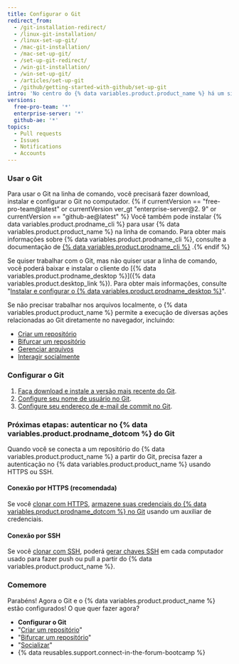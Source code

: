 ```yaml
---
title: Configurar o Git
redirect_from:
  - /git-installation-redirect/
  - /linux-git-installation/
  - /linux-set-up-git/
  - /mac-git-installation/
  - /mac-set-up-git/
  - /set-up-git-redirect/
  - /win-git-installation/
  - /win-set-up-git/
  - /articles/set-up-git
  - /github/getting-started-with-github/set-up-git
intro: 'No centro do {% data variables.product.product_name %} há um sistema de controle de versões (VCS) de código aberto chamado Git. O Git é responsável por tudo relacionado ao {% data variables.product.product_name %} que acontece localmente no computador.'
versions:
  free-pro-team: '*'
  enterprise-server: '*'
  github-ae: '*'
topics:
  - Pull requests
  - Issues
  - Notifications
  - Accounts
---
```

### Usar o Git

Para usar o Git na linha de comando, você precisará fazer download, instalar e configurar o Git no computador. {% if currentVersion == "free-pro-team@latest" or currentVersion ver_gt "enterprise-server@2. 9" or currentVersion == "github-ae@latest" %} Você também pode instalar {% data variables.product.prodname_cli %} para usar {% data variables.product.product_name %} na linha de comando. Para obter mais informações sobre {% data variables.product.prodname_cli %}, consulte a documentação de [{% data variables.product.prodname_cli %}](https://cli.github.com/manual/) .{% endif %}

Se quiser trabalhar com o Git, mas não quiser usar a linha de comando, você poderá baixar e instalar o cliente do [{% data variables.product.prodname_desktop %}]({% data variables.product.desktop_link %}).  Para obter mais informações, consulte "[Instalar e configurar o {% data variables.product.prodname_desktop %}](/desktop/installing-and-configuring-github-desktop/)".

Se não precisar trabalhar nos arquivos localmente, o {% data variables.product.product_name %} permite a execução de diversas ações relacionadas ao Git diretamente no navegador, incluindo:

- [Criar um repositório](/articles/create-a-repo)
- [Bifurcar um repositório](/articles/fork-a-repo)
- [Gerenciar arquivos](/articles/managing-files-on-github/)
- [Interagir socialmente](/articles/be-social)

### Configurar o Git

1. [Faça download e instale a versão mais recente do Git](https://git-scm.com/downloads).
2. [Configure seu nome de usuário no Git](/github/getting-started-with-github/setting-your-username-in-git).
3. [Configure seu endereço de e-mail de commit no Git](/articles/setting-your-commit-email-address).

### Próximas etapas: autenticar no {% data variables.product.prodname_dotcom %} do Git

Quando você se conecta a um repositório do {% data variables.product.product_name %} a partir do Git, precisa fazer a autenticação no {% data variables.product.product_name %} usando HTTPS ou SSH.

#### Conexão por HTTPS (recomendada)

Se você [clonar com HTTPS](/github/getting-started-with-github/about-remote-repositories/#cloning-with-https-urls), [armazene suas credenciais do {% data variables.product.prodname_dotcom %} no Git](/github/getting-started-with-github/caching-your-github-credentials-in-git) usando um auxiliar de credenciais.

#### Conexão por SSH

Se você [clonar com SSH](/github/getting-started-with-github/about-remote-repositories/#cloning-with-ssh-urls), poderá [gerar chaves SSH](/articles/generating-a-new-ssh-key-and-adding-it-to-the-ssh-agent) em cada computador usado para fazer push ou pull a partir do {% data variables.product.product_name %}.

### Comemore

Parabéns! Agora o Git e o {% data variables.product.product_name %} estão configurados! O que quer fazer agora?

- **Configurar o Git**
- "[Criar um repositório](/articles/creating-a-new-repository)"
- "[Bifurcar um repositório](/articles/fork-a-repo)"
- "[Socializar](/articles/be-social)"
- {% data reusables.support.connect-in-the-forum-bootcamp %}
